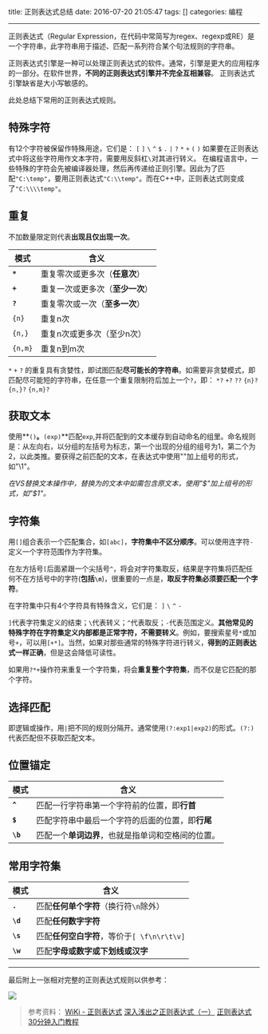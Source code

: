title: 正则表达式总结
date: 2016-07-20 21:05:47
tags: []
categories: 编程

---

正则表达式（Regular Expression，在代码中常简写为regex、regexp或RE）是一个字符串，此字符串用于描述、匹配一系列符合某个句法规则的字符串。

正则表达式引擎是一种可以处理正则表达式的软件。通常，引擎是更大的应用程序的一部分。在软件世界，**不同的正则表达式引擎并不完全互相兼容**。
正则表达式引擎缺省是大小写敏感的。

此处总结下常用的正则表达式规则。

<!--more-->

## 特殊字符

有12个字符被保留作特殊用途，它们是：
`[` `]` `\` `^` `$` `.` `|` `?` `*` `+` `(` `)`
如果要在正则表达式中将这些字符用作文本字符，需要用反斜杠`\`对其进行转义。
在编程语言中，一些特殊的字符会先被编译器处理，然后再传递给正则引擎。因此为了匹配`"C:\temp"`，要用正则表达式`"C:\\temp"`。而在C++中，正则表达式则变成了`"C:\\\\temp"`。

## 重复

不加数量限定则代表**出现且仅出现一次**。

|模式|含义|
|---|----|
|**`*`**|重复零次或更多次（**任意次**）|
|**`+`**|重复一次或更多次（**至少一次**）|
|**`?`**|重复零次或一次（**至多一次**）|
|`{n}`|重复n次|
|`{n,}`|重复n次或更多次（至少n次）|
|`{n,m}`|重复n到m次|

`*` `+` `?` 的重复具有贪婪性，即试图匹配**尽可能长的字符串**。如需要非贪婪模式，即匹配尽可能短的字符串，在任意一个重复限制符后加上一个`?`，即：
`*?`  `+?`  `??`  `{n}?`  `{n,}?`  `{n,m}?`

## 获取文本

使用**`()`**。**`(exp)`**匹配`exp`,并将匹配到的文本缓存到自动命名的组里。命名规则是：从左向右，以分组的左括号为标志，第一个出现的分组的组号为1，第二个为2，以此类推。要获得之前匹配的文本，在表达式中使用"\"加上组号的形式，如"\1"。

*在VS替换文本操作中，替换为的文本中如需包含原文本，使用"$"加上组号的形式，如"$1"。*

## 字符集

用`[]`组合表示一个匹配集合，如`[abc]`，**字符集中不区分顺序**。可以使用连字符`-`定义一个字符范围作为字符集。

在左方括号`[`后面紧跟一个尖括号`^`，将会对字符集取反，结果是字符集将匹配任何不在方括号中的字符(**包括`\n`**)，很重要的一点是，**取反字符集必须要匹配一个字符**。

在字符集中只有4个字符具有特殊含义，它们是：
`]` `\` `^` `-`

`]`代表字符集定义的结束；`\`代表转义；`^`代表取反；`-`代表范围定义。**其他常见的特殊字符在字符集定义内部都是正常字符，不需要转义**。例如，要搜索星号`*`或加号`+`，可以用`[+*]`。当然，如果对那些通常的特殊字符进行转义，**得到的正则表达式一样正确**，但是这会降低可读性。

如果用`?*+`操作符来重复一个字符集，将会**重复整个字符集**，而不仅是它匹配的那个字符。

## 选择匹配

即逻辑或操作，用`|`把不同的规则分隔开。通常使用`(?:exp1|exp2)`的形式。`(?:)`代表匹配但不获取匹配文本。

## 位置锚定

|模式|含义|
|---|----|
|**`^`**|匹配一行字符串第一个字符前的位置，即**行首**|
|**`$`**|匹配字符串中最后一个字符的后面的位置，即**行尾**|
|**`\b`**|匹配一个**单词边界**，也就是指单词和空格间的位置。|

## 常用字符集

|模式|含义|
|---|----|
|**`.`**|匹配**任何单个字符**（换行符`\n`除外）|
|**`\d`**|匹配**任何数字字符**|
|**`\s`**|匹配**任何空白字符**，等价于`[ \f\n\r\t\v]`|
|**`\w`**|匹配**字母或数字或下划线或汉字**|

----------

最后附上一张相对完整的正则表达式规则以供参考：

![](http://7xnwyt.com1.z0.glb.clouddn.com/pyre_ebb9ce1c-e5e8-4219-a8ae-7ee620d5f9f1.png)

> 参考资料：
> [WiKi - 正则表达式](http://zh.wikipedia.org/wiki/正则表达式)
> [深入浅出之正则表达式（一）](http://dragon.cnblogs.com/archive/2006/05/08/394078.html)
> [正则表达式30分钟入门教程](http://deerchao.net/tutorials/regex/regex.htm)


